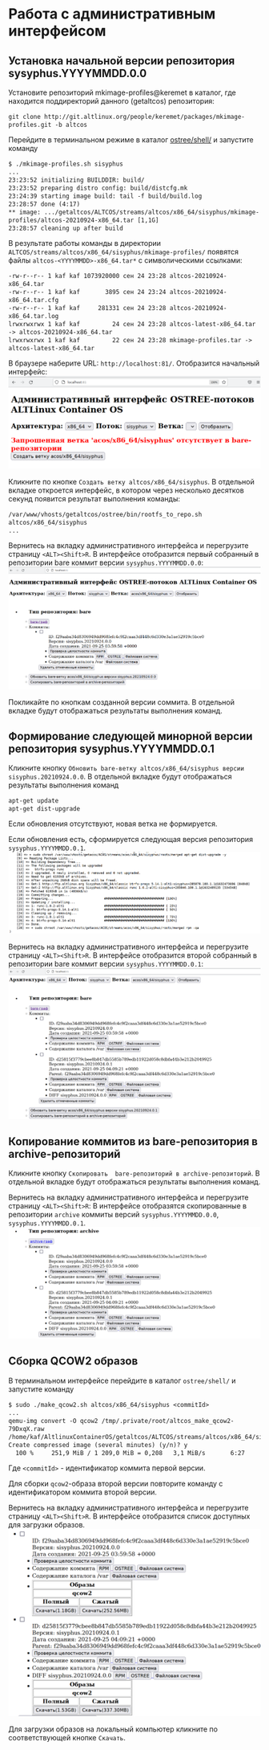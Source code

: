 # Работа с административным интерфейсом

## Установка начальной версии рeпозитория sysyphus.YYYYMMDD.0.0

Установите репозиторий mkimage-profiles@keremet в каталог, где находится поддиректорий данного (getaltcos) репозитория:
```
git clone http://git.altlinux.org/people/keremet/packages/mkimage-profiles.git -b altcos
```

Перейдите в терминальном режиме в каталог [ostree/shell/](https://github.com/alt-cloud/getaltcos/tree/release_0.0.1/ostree/shell) и запустите команду
```
$ ./mkimage-profiles.sh sisyphus
...
23:23:52 initializing BUILDDIR: build/
23:23:52 preparing distro config: build/distcfg.mk
23:24:39 starting image build: tail -f build/build.log
23:28:57 done (4:17)
** image: .../getaltcos/ALTCOS/streams/altcos/x86_64/sisyphus/mkimage-profiles/altcos-20210924-x86_64.tar [1,1G]
23:28:57 cleaning up after build
```
В результате работы команды в директории `ALTCOS/streams/altcos/x86_64/sisyphus/mkimage-profiles/`
появятся файлы  `altcos-<YYYYMMDD>-x86_64.tar*` с символическими ссылками:
```
-rw-r--r-- 1 kaf kaf 1073920000 сен 24 23:28 altcos-20210924-x86_64.tar
-rw-r--r-- 1 kaf kaf       3895 сен 24 23:24 altcos-20210924-x86_64.tar.cfg
-rw-r--r-- 1 kaf kaf     281331 сен 24 23:28 altcos-20210924-x86_64.tar.log
lrwxrwxrwx 1 kaf kaf         24 сен 24 23:28 altcos-latest-x86_64.tar -> altcos-20210924-x86_64.tar
lrwxrwxrwx 1 kaf kaf         22 сен 24 23:28 mkimage-profiles.tar -> altcos-latest-x86_64.tar
```

В браузере наберите URL: `http://localhost:81/`. Отобразится начальный интерфейс:
![AdminPage1](./Images/adminPage1.png)

Кликните по кнопке `Создать ветку altcos/x86_64/sisyphus`.
В отдельной вкладке откроется интерфейс, в котором через несколько десятков секунд
появится результат выполнения команды:
```
/var/www/vhosts/getaltcos/ostree/bin/rootfs_to_repo.sh altcos/x86_64/sisyphus
...
```

Вернитесь на вкладку административного интерфейса и перегрузите страницу `<ALT><Shift>R`.
В интерфейсе отобразится первый собранный в репозитории bare коммит версии `sysyphus.YYYYMMDD.0.0`:
![AdminPage2](./Images/adminPage2.png)

Покликайте по кнопкам созданной версии соммита. В отдельной вкладке будут отображаться результаты выполнения команд.

## Формирование следующей минорной версии репозитория sysyphus.YYYYMMDD.0.1

Кликните кнопку `Обновить bare-ветку altcos/x86_64/sisyphus версии sisyphus.20210924.0.0`.
В отдельной вкладке будут отображаться результаты выполнения команд
```
apt-get update
apt-get dist-upgrade
```
Если обновления отсутствуют, новая ветка не формируется.

Если обновления есть, сформируется следующая версия репозитория `sysyphus.YYYYMMDD.0.1`.
![adminUpdatePage1](./Images/adminUpdatePage1.png)

Вернитесь на вкладку административного интерфейса и перегрузите страницу `<ALT><Shift>R`.
В интерфейсе отобразится второй собранный в репозитории bare коммит версии `sysyphus.YYYYMMDD.0.1`:
![AdminPage3](./Images/adminPage3.png)

## Копирование коммитов из bare-репозитория в archive-репозиторий

Кликните кнопку `Скопировать  bare-репозиторий в archive-репозиторий`.
В отдельной вкладке будут отображаться результаты выполнения команд.

Вернитесь на вкладку административного интерфейса и перегрузите страницу `<ALT><Shift>R`:
В интерфейсе отобразятся скопированные в репозитории `archive` коммиты версий
`sysyphus.YYYYMMDD.0.0`, `sysyphus.YYYYMMDD.0.1`.
![AdminPage4](./Images/adminPage4.png)

## Сборка QCOW2 образов

В терминальном интерфейсе перейдите в каталог `ostree/shell/` и запустите команду
```
$ sudo ./make_qcow2.sh altcos/x86_64/sisyphus <commitId>
...
qemu-img convert -O qcow2 /tmp/.private/root/altcos_make_qcow2-79DxqX.raw /home/kaf/AltlinuxContainerOS/getaltcos/ALTCOS/streams/altcos/x86_64/sisyphus/images/qcow2/sisyphus.YYYYMMDD.0.0.qcow2
Create compressed image (several minutes) (y/n)? y
  100 %     251,9 MiB / 1 209,0 MiB = 0,208   3,1 MiB/s       6:27

```
Где `<commitId>` - идентификатор коммита первой версии.

Для сборки `qcow2`-образа второй версии повторите команду с идентификатором коммита второй версии.

Вернитесь на вкладку административного интерфейса и перегрузите страницу `<ALT><Shift>R`.
В интерфейсе отобразится список доступных для загрузки образов.
![AdminPage5](./Images/adminPage5.png)

Для загрузки образов на локальный компьютер кликните по соответствующей кнопке `Скачать`.



